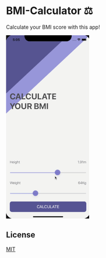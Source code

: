 # BMI-Calculator ⚖️

Calculate your BMI score with this app!

![](example_1.gif)

## License
[MIT](https://choosealicense.com/licenses/mit/)
